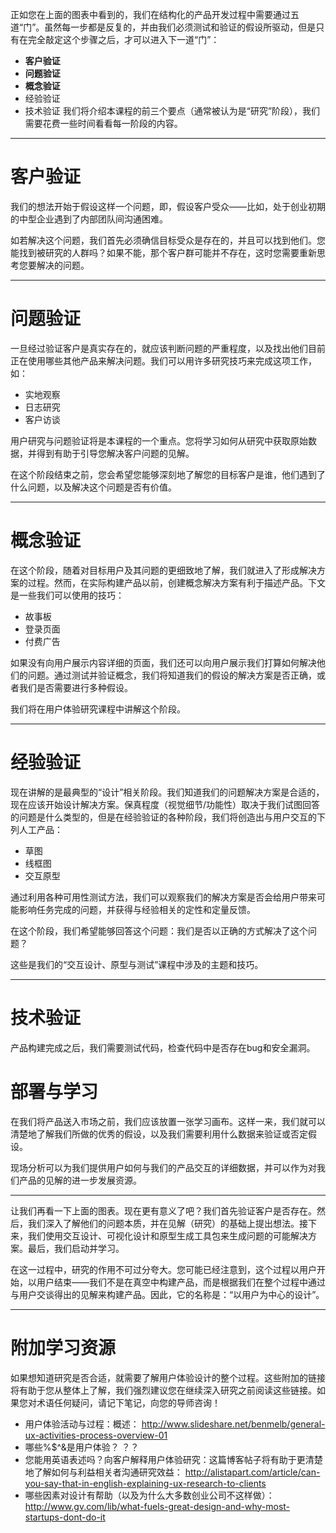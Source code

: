 正如您在上面的图表中看到的，我们在结构化的产品开发过程中需要通过五道“门”。虽然每一步都是反复的，并由我们必须测试和验证的假设所驱动，但是只有在完全敲定这个步骤之后，才可以进入下一道“门”：

* **客户验证**
* **问题验证**
* **概念验证**
* 经验验证
* 技术验证
我们将介绍本课程的前三个要点（通常被认为是“研究”阶段），我们需要花费一些时间看看每一阶段的内容。

-----------

# 客户验证

我们的想法开始于假设这样一个问题，即，假设客户受众——比如，处于创业初期的中型企业遇到了内部团队间沟通困难。

如若解决这个问题，我们首先必须确信目标受众是存在的，并且可以找到他们。您能找到被研究的人群吗？如果不能，那个客户群可能并不存在，这时您需要重新思考您要解决的问题。

-----------

# 问题验证

一旦经过验证客户是真实存在的，就应该判断问题的严重程度，以及找出他们目前正在使用哪些其他产品来解决问题。我们可以用许多研究技巧来完成这项工作，如：

* 实地观察
* 日志研究
* 客户访谈

用户研究与问题验证将是本课程的一个重点。您将学习如何从研究中获取原始数据，并得到有助于引导您解决客户问题的见解。

在这个阶段结束之前，您会希望您能够深刻地了解您的目标客户是谁，他们遇到了什么问题，以及解决这个问题是否有价值。

-----------

# 概念验证

在这个阶段，随着对目标用户及其问题的更细致地了解，我们就进入了形成解决方案的过程。然而，在实际构建产品以前，创建概念解决方案有利于描述产品。下文是一些我们可以使用的技巧：

* 故事板
* 登录页面
* 付费广告

如果没有向用户展示内容详细的页面，我们还可以向用户展示我们打算如何解决他们的问题。通过测试并验证概念，我们将知道我们的假设的解决方案是否正确，或者我们是否需要进行多种假设。

我们将在用户体验研究课程中讲解这个阶段。

-----------

# 经验验证

现在讲解的是最典型的“设计”相关阶段。我们知道我们的问题解决方案是合适的，现在应该开始设计解决方案。保真程度（视觉细节/功能性）取决于我们试图回答的问题是什么类型的，但是在经验验证的各种阶段，我们将创造出与用户交互的下列人工产品：

* 草图
* 线框图
* 交互原型

通过利用各种可用性测试方法，我们可以观察我们的解决方案是否会给用户带来可能影响任务完成的问题，并获得与经验相关的定性和定量反馈。

在这个阶段，我们希望能够回答这个问题：我们是否以正确的方式解决了这个问题？

这些是我们的“交互设计、原型与测试”课程中涉及的主题和技巧。

-----------

# 技术验证

产品构建完成之后，我们需要测试代码，检查代码中是否存在bug和安全漏洞。

# 部署与学习

在我们将产品送入市场之前，我们应该放置一张学习画布。这样一来，我们就可以清楚地了解我们所做的优秀的假设，以及我们需要利用什么数据来验证或否定假设。

现场分析可以为我们提供用户如何与我们的产品交互的详细数据，并可以作为对我们产品的见解的进一步发展资源。

-----------

让我们再看一下上面的图表。现在更有意义了吧？我们首先验证客户是否存在。然后，我们深入了解他们的问题本质，并在见解（研究）的基础上提出想法。接下来，我们使用交互设计、可视化设计和原型生成工具包来生成问题的可能解决方案。最后，我们启动并学习。

在这一过程中，研究的作用不可过分夸大。您可能已经注意到，这个过程以用户开始，以用户结束——我们不是在真空中构建产品，而是根据我们在整个过程中通过与用户交谈得出的见解来构建产品。因此，它的名称是：“以用户为中心的设计”。

-----------
# 附加学习资源

如果想知道研究是否合适，就需要了解用户体验设计的整个过程。这些附加的链接将有助于您从整体上了解，我们强烈建议您在继续深入研究之前阅读这些链接。如果您对术语任何疑问，请记下笔记，向您的导师咨询！

* 用户体验活动与过程：概述：
http://www.slideshare.net/benmelb/general-ux-activities-process-overview-01
* 哪些%$^&是用户体验？
？？
* 您能用英语表述吗？向客户解释用户体验研究：这篇博客帖子将有助于更清楚地了解如何与利益相关者沟通研究效益：
http://alistapart.com/article/can-you-say-that-in-english-explaining-ux-research-to-clients
* 哪些因素对设计有帮助（以及为什么大多数创业公司不这样做）：
http://www.gv.com/lib/what-fuels-great-design-and-why-most-startups-dont-do-it
